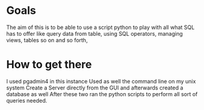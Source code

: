 # Goals
The aim of this is to be able to use a script python to play with all what SQL has to offer like query data from table,
using SQL operators, managing views, tables so on and so forth,

# How to get there
I used pgadmin4 in this instance
Used as well the command line on my unix system
Create a Server directly from the GUI and afterwards created a database as well
After these two ran the python scripts to perform all sort of queries needed.
